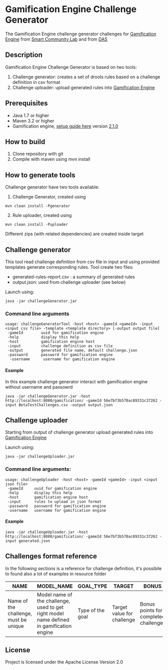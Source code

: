 # Gamification Engine Challenge Generator

The Gamification Engine challenge generator challenges for [Gamification Engine](https://github.com/smartcommunitylab/smartcampus.gamification) from [Smart Community Lab](https://github.com/smartcommunitylab) and from [DAS](https://github.com/das-fbk)

## Description

Gamification Engine Challenge Generator is based on two tools:

1. Challenge generator: creates a set of drools rules based on a challenge definition in csv format
2. Challenge uploader: upload generated rules into [Gamification Engine](https://github.com/smartcommunitylab/smartcampus.gamification) 
 

## Prerequisites 

* Java 1.7 or higher
* Maven 3.2 or higher
* Gamification engine, [setup guide here](https://github.com/smartcommunitylab/smartcampus.gamification/wiki/Setup) version [2.1.0](https://github.com/smartcommunitylab/smartcampus.gamification/tree/r2.1.0)

## How to build

1. Clone repository with git
2. Compile with maven using mvn install

## How to generate tools

Challenge generator have two tools available:

1. Challenge Generator, created using
```
mvn clean install -Pgenerator
```

2. Rule uploader, created using
```
mvn clean install -Puploader
```

Different zips (with related dependencies) are created inside target


## Challenge generator

This tool read challenge definition from csv file in input and using provided templates generate corresponding rules.
Tool create two files:

* generated-rules-report.csv : a summary of generated rules 
* output.json: used from challenge uploader (see below)

Launch using:

```
java -jar challengeGenerator.jar
```

### Command line arguments

```
usage: challengeGeneratorTool -host <host> -gameId <gameId> -input <input csv file> -template <template directory> [-output output file]
 -gameId        uuid for gamification engine
 -help          display this help
 -host          gamification engine host
 -input         challenge definition as csv file
 -output        generated file name, default challenge.json
 -password      password for gamification engine
  -username      username for gamification engine
```

#### Example

In this example challenge generator interact with gamification engine without username and passowrd

```
java -jar challengeGenerator.jar -host http://localhost:8080/gamification/ -gameId 56e7bf3b570ac89331c37262 -input BetaTestChallenges.csv -output output.json
``` 

## Challenge uploader

Starting from output of challenge generator upload generated rules into [Gamification Engine](https://github.com/smartcommunitylab/smartcampus.gamification) 

Launch using:

```
java -jar challengeUploader.jar
```

### Command line arguments:

```
usage: challengeUploader -host <host> -gameId <gameId> -input <input json file> 
 -gameId     uuid for gamification engine
 -help       display this help
 -host       gamification engine host
 -input      rules to upload in json format
 -password   password for gamification engine
 -username   username for gamification engine
```

#### Example

```
java -jar challengeUploader.jar -host http://localhost:8080/gamification/ -gameId 56e7bf3b570ac89331c37262 -input generated.json
```

## Challenges format reference

In the following sections is a reference for challenge definition, it's possibile to found also a lot of examples in resource folder

|NAME|MODEL_NAME|GOAL_TYPE|TARGET|BONUS|POINT_TYPE|DIFFICULTY|BASELINE_VARIABLE|SELECTION_CRITERIA_POINTS|SELECTION_CRITERIA_BADGES|
|----|----------|---------|------|-----|----------|----------|-----------------|-------------------------|-------------------------|
|Name of the challenge, must be unique|Model name of the challenge, used to get right model name defined in gamification engine|Type of the goal|Target value for challenge|Bonus points for completed challenge|Type of the point|Difficulty value ( not used right now )|Baseline variable used for percent challenges|Selection criteria using points|Selection criteria for badges|

## License

Project is licensed under the Apache License Version 2.0

 